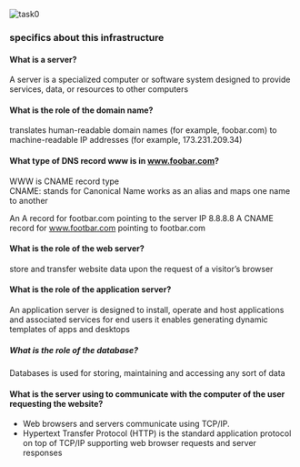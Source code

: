 ![task0](https://i.postimg.cc/tg81kPTJ/0-simple-web-stack.png  "simple_web_stack")
### specifics about this infrastructure

#### What is a server?
A server is a specialized computer or software system designed to provide services, data, or resources to other computers

#### What is the role of the domain name?

translates human-readable domain names (for example, foobar.com) to machine-readable IP addresses (for example, 173.231.209.34)

#### What type of DNS record www is in www.foobar.com?

WWW is CNAME record type  
CNAME: stands for Canonical Name
works as an alias and maps one name to another

An A record for footbar.com pointing to the server IP 8.8.8.8
A CNAME record for www.footbar.com pointing to footbar.com

#### What is the role of the web server?
store and transfer website data upon the request of a visitor’s browser

#### What is the role of the application server?

An application server is designed to install, operate and host applications and associated services for end users
it enables generating dynamic templates of apps and desktops

##### What is the role of the database?

Databases is used for storing, maintaining and accessing any sort of data


#### What is the server using to communicate with the computer of the user requesting the website?

- Web browsers and servers communicate using TCP/IP. 
- Hypertext Transfer Protocol (HTTP)  is the standard application protocol 
on top of TCP/IP supporting web browser requests and server responses
